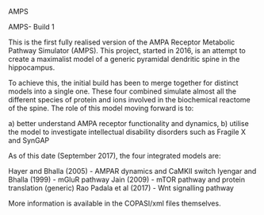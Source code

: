 AMPS

AMPS- Build 1

This is the first fully realised version of the AMPA Receptor Metabolic Pathway Simulator (AMPS). This project, started in 2016, is an attempt to create a maximalist model of a generic pyramidal dendritic spine in the hippocampus.

To achieve this, the initial build has been to merge together for distinct models into a single one. These four combined simulate almost all the different species of protein and ions involved in the biochemical reactome of the spine. The role of this model moving forward is to:

a) better understand AMPA receptor functionality and dynamics, 
b) utilise the model to investigate intellectual disability disorders such as Fragile X and SynGAP


As of this date (September 2017), the four integrated models are: 

Hayer and Bhalla (2005) - AMPAR dynamics and CaMKII switch
Iyengar and Bhalla (1999) - mGluR pathway
Jain (2009) - mTOR pathway and protein translation (generic)
Rao Padala et al (2017) - Wnt signalling pathway


More information is available in the COPASI/xml files themselves.
